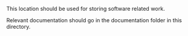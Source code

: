 This location should be used for storing software related work.

Relevant documentation should go in the documentation folder in this directory.
